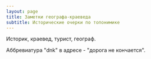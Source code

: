 ```yaml
---
layout: page
title: Заметки географа-краеведа
subtitle: Исторические очерки по топонимике
---
```


Историк, краевед, турист, географ.

Аббревиатура "dnk" в адресе - "дорога не кончается".
